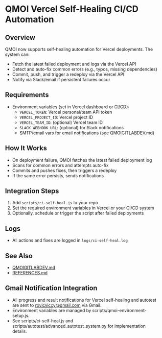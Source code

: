 # QMOI Vercel Self-Healing CI/CD Automation

## Overview

QMOI now supports self-healing automation for Vercel deployments. The system can:

- Fetch the latest failed deployment and logs via the Vercel API
- Detect and auto-fix common errors (e.g., typos, missing dependencies)
- Commit, push, and trigger a redeploy via the Vercel API
- Notify via Slack/email if persistent failures occur

## Requirements

- Environment variables (set in Vercel dashboard or CI/CD):
  - `VERCEL_TOKEN`: Vercel personal/team API token
  - `VERCEL_PROJECT_ID`: Vercel project ID
  - `VERCEL_TEAM_ID`: (optional) Vercel team ID
  - `SLACK_WEBHOOK_URL`: (optional) for Slack notifications
  - SMTP/email vars for email notifications (see QMOIGITLABDEV.md)

## How It Works

- On deployment failure, QMOI fetches the latest failed deployment log
- Scans for common errors and attempts auto-fix
- Commits and pushes fixes, then triggers a redeploy
- If the same error persists, sends notifications

## Integration Steps

1. Add `scripts/ci-self-heal.js` to your repo
2. Set the required environment variables in Vercel or your CI/CD system
3. Optionally, schedule or trigger the script after failed deployments

## Logs

- All actions and fixes are logged in `logs/ci-self-heal.log`

## See Also

- [QMOIGITLABDEV.md](./QMOIGITLABDEV.md)
- [REFERENCES.md](./REFERENCES.md)

## Gmail Notification Integration

- All progress and result notifications for Vercel self-healing and autotest are sent to rovicviccy@gmail.com via Gmail.
- Environment variables are managed by scripts/qmoi-environment-setup.js.
- See scripts/ci-self-heal.js and scripts/autotest/advanced_autotest_system.py for implementation details.
